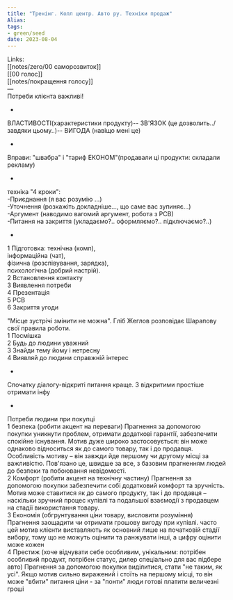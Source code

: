 ```yaml
---
title: "Тренінг. Колл центр. Авто ру. Техніки продаж"
Alias: 
tags:
- green/seed
date: 2023-08-04
---
```

Links:  
[[notes/zero/00 саморозвиток]]  
[[00 голос]]  
[[notes/покращення голосу]]  
—  
Потреби клієнта важливі!

-

ВЛАСТИВОСТІ(характеристики продукту)-- ЗВ'ЯЗОК (це дозволить../завдяки цьому..)-- ВИГОДА (навіщо мені це)

-

Вправи: "швабра" і "тариф ЕКОНОМ"(продавали ці продукти: складали рекламу)

-

техніка "4 кроки":  
-Приєднання (я вас розумію ...)  
-Уточнення (розкажіть докладніше..., що саме вас зупиняє...)  
-Аргумент (наводимо вагомий аргумент, робота з РСВ)  
-Питання на закриття (укладаємо?.. оформляємо?.. підключаємо?..)

-

1 Підготовка: технічна (комп),  
інформаційна (чат),  
фізична (розспівування, зарядка),  
психологічна (добрий настрій).  
2 Встановлення контакту  
3 Виявлення потреби  
4 Презентація  
5 РСВ  
6 Закриття угоди

"Місце зустрічі змінити не можна". Гліб Жеглов розповідає Шарапову свої правила роботи.  
1 Посмішка  
2 Будь до людини уважний  
3 Знайди тему йому і нетресну  
4 Виявляй до людини справжній інтерес

-

Спочатку діалогу-відкриті питання краще. З відкритими простіше отримати інфу

-

Потреби людини при покупці  
1 безпека (робити акцент на переваги) Прагнення за допомогою покупки уникнути проблем, отримати додаткові гарантії, забезпечити спокійне існування. Мотив дуже широко застосовується: він може однаково відноситься як до самого товару, так і до продавця. Особливість мотиву – він завжди йде першому чи другому місці за важливістю. Пов'язано це, швидше за все, з базовим прагненням людей до безпеки та побоювання невідомості.  
2 Комфорт (робити акцент на технічну частину) Прагнення за допомогою покупки забезпечити собі додатковий комфорт та зручність. Мотив може ставитися як до самого продукту, так і до продавця – наскільки зручний процес купівлі та подальшої взаємодії з продавцем на стадії використання товару.  
3 Економія (обгрунтування ціни товару, висловити розуміння) Прагнення заощадити чи отримати грошову вигоду при купівлі. часто цей мотив клієнти виставляють як основний лише на початковій стадії вибору, тому що не можуть оцінити та ранжувати інші, а цифру оцінити може кожен  
4 Престиж (хоче відчувати себе особливим, унікальним: потрібен особливий продукт, потрібен статус, дилер спеціально для вас підбере авто) Прагнення за допомогою покупки виділитися, стати "не таким, як усі". Якщо мотив сильно виражений і стоїть на першому місці, то він може "вбити" питання ціни - за "понти" люди готові платити величезні гроші


